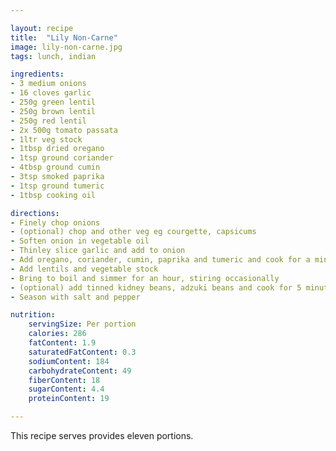 ```yaml
---

layout: recipe
title:  "Lily Non-Carne"
image: lily-non-carne.jpg
tags: lunch, indian

ingredients:
- 3 medium onions
- 16 cloves garlic
- 250g green lentil
- 250g brown lentil
- 250g red lentil
- 2x 500g tomato passata
- 1ltr veg stock
- 1tbsp dried oregano
- 1tsp ground coriander
- 4tbsp ground cumin
- 3tsp smoked paprika
- 1tsp ground tumeric
- 1tbsp cooking oil

directions:
- Finely chop onions
- (optional) chop and other veg eg courgette, capsicums
- Soften onion in vegetable oil
- Thinley slice garlic and add to onion
- Add oregano, coriander, cumin, paprika and tumeric and cook for a minute
- Add lentils and vegetable stock
- Bring to boil and simmer for an hour, stiring occasionally
- (optional) add tinned kidney beans, adzuki beans and cook for 5 minutes
- Season with salt and pepper

nutrition:
    servingSize: Per portion
    calories: 286
    fatContent: 1.9
    saturatedFatContent: 0.3
    sodiumContent: 184
    carbohydrateContent: 49
    fiberContent: 18
    sugarContent: 4.4
    proteinContent: 19

---
```


This recipe serves provides eleven portions.
